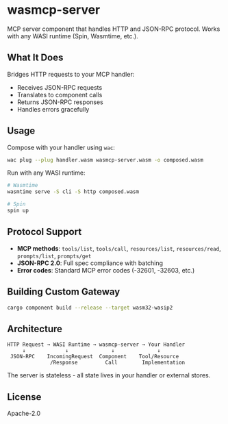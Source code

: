 # wasmcp-server

MCP server component that handles HTTP and JSON-RPC protocol. Works with any WASI runtime (Spin, Wasmtime, etc.).

## What It Does

Bridges HTTP requests to your MCP handler:
- Receives JSON-RPC requests
- Translates to component calls
- Returns JSON-RPC responses
- Handles errors gracefully

## Usage

Compose with your handler using `wac`:

```bash
wac plug --plug handler.wasm wasmcp-server.wasm -o composed.wasm
```

Run with any WASI runtime:

```bash
# Wasmtime
wasmtime serve -S cli -S http composed.wasm

# Spin
spin up
```

## Protocol Support

- **MCP methods**: `tools/list`, `tools/call`, `resources/list`, `resources/read`, `prompts/list`, `prompts/get`
- **JSON-RPC 2.0**: Full spec compliance with batching
- **Error codes**: Standard MCP error codes (-32601, -32603, etc.)

## Building Custom Gateway

```bash
cargo component build --release --target wasm32-wasip2
```

## Architecture

```
HTTP Request → WASI Runtime → wasmcp-server → Your Handler
     ↓             ↓              ↓              ↓
 JSON-RPC    IncomingRequest  Component    Tool/Resource
              /Response         Call        Implementation
```

The server is stateless - all state lives in your handler or external stores.

## License

Apache-2.0